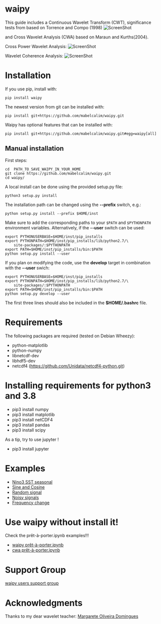 waipy
=====
This guide includes a Continuous Wavelet Transform (CWT), significance  tests
from based on Torrence and Compo (1998)
![ScreenShot](https://github.com/mabelcalim/waipy/blob/master/Sine.png)


and Cross Wavelet Analysis  (CWA) based on Maraun and Kurths(2004).

Cross Power Wavelet Analysis:
    ![ScreenShot](https://github.com/mabelcalim/waipy/blob/master/examples/figs/CrossWavelet_noise_example.png)

Wavelet Coherence Analysis:
    ![ScreenShot](https://github.com/mabelcalim/waipy/blob/master/examples/figs/CohereWavelet_noise_example.png)


Installation
============

If you use pip, install with:

	pip install waipy

The newest version from git can be installed with:

	pip install git+https://github.com/mabelcalim/waipy.git

Waipy has optional features that can be installed with:

	pip install git+https://github.com/mabelcalim/waipy.git#egg=waipy[all]

Manual installation
-------------------
First steps:

    cd  PATH_TO_SAVE_WAIPY_IN_YOUR_HOME
    git clone https://github.com/mabelcalim/waipy.git
    cd waipy/

A local install can be done using the provided setup.py file:

    python3 setup.py install

The installation path can be changed using the **--prefix** switch, e.g.:

    python setup.py install --prefix $HOME/inst

Make sure to add the corresponding paths to your ``$PATH`` and ``$PYTHONPATH``
environment variables. Alternatively, if the **--user** switch can be used:

    export PYTHONUSERBASE=$HOME/inst/pip_installs
    export PYTHONPATH=$HOME/inst/pip_installs/lib/python2.7/\
        site-packages/:$PYTHONPATH
    export PATH=$HOME/inst/pip_installs/bin:$PATH
    python setup.py install --user

If you plan on modifying the code, use the **develop** target in combination
with the **--user** swich:

    export PYTHONUSERBASE=$HOME/inst/pip_installs
    export PYTHONPATH=$HOME/inst/pip_installs/lib/python2.7/\
        site-packages/:$PYTHONPATH
    export PATH=$HOME/inst/pip_installs/bin:$PATH
    python setup.py develop --user

The first three lines should also be included in the **$HOME/.bashrc** file.

Requirements
============

The following packages are required (tested on Debian Wheezy):

* python-matplotlib
* python-numpy
* libnetcdf-dev
* libhdf5-dev
* netcdf4 (https://github.com/Unidata/netcdf4-python.git)


Installing requirements for python3 and 3.8
============

* pip3 install numpy
* pip3 install matplotlib
* pip3 install netCDF4
* pip3 install pandas
* pip3 install scipy

As a tip, try to use jupyter !
* pip3 install jupyter


Examples
============


* [Nino3 SST seasonal](https://github.com/mabelcalim/waipy/blob/master/examples/Nino3%20example.ipynb)
* [Sine and Cosine](https://github.com/mabelcalim/waipy/blob/master/examples/Example%201%20Sine%20and%20Waipy%20.ipynb)
* [Random signal](https://github.com/mabelcalim/waipy/blob/master/examples/Example%202%20random%20signals.ipynb)
* [Noisy signals](https://github.com/mabelcalim/waipy/blob/master/examples/Example%203%20signals%20with%20noise.ipynb)
* [Frequency change](https://github.com/mabelcalim/waipy/blob/master/examples/cwa_changeFreq_example.ipynb)

Use waipy without install it!
============
Check the prêt-à-porter.ipynb examples!!!
* [waipy prêt-à-porter.ipynb](https://github.com/mabelcalim/waipy/blob/master/examples/waipy_prêt-à-porter.ipynb)
* [cwa prêt-à-porter.ipynb](https://github.com/mabelcalim/waipy/blob/master/examples/cwa_prêt-à-porter.ipynb)

Support Group
==============

[waipy users support group](https://groups.google.com/forum/?hl=en#!forum/waipy-users-support)


Acknowledgments
==============
Thanks to my dear wavelet teacher: [Margarete Oliveira Domingues](http://www.lac.inpe.br/~margarete/) 

